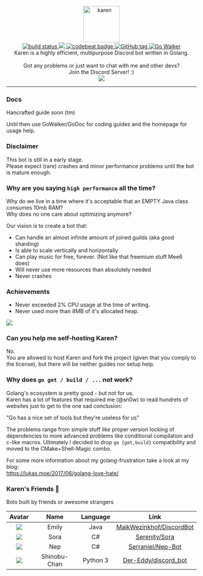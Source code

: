 <p align="center">
  <img alt="karen" width="96" src="http://i.imgur.com/VfgrwQz.jpg">
  <br>
  <a href="<https://travis-ci.org/SubliminalHQ/karen">
    <img alt="build status" src="https://travis-ci.org/SubliminalHQ/karen.svg?branch=master" />
  </a>
  <a href="https://www.codacy.com/app/lukas-breuer/karen?utm_source=github.com&amp;utm_medium=referral&amp;utm_content=sn0w/karen&amp;utm_campaign=Badge_Grade">
    <img src="https://api.codacy.com/project/badge/Grade/ec90cbf66f5c4ecbab15d5dfe73c0ddd"/>
  </a>
  <a href="https://codebeat.co/projects/github-com-sn0w-karen-master">
    <img alt="codebeat badge" src="https://codebeat.co/badges/2d89b948-da1b-40e4-8ecd-f3b7dc394591" />
  </a>
  <a href="#">
    <img src="https://img.shields.io/github/tag/sn0w/karen.svg?style=flat-square" alt="GitHub tag"/>
  </a>
  <a href="https://gowalker.org/github.com/sn0w/Karen">
    <img src="http://gowalker.org/api/v1/badge" alt="Go Walker" />
  </a>
  <br>
  Karen is a highly efficient, multipurpose Discord bot written in Golang.
  <br>
  <br>
  Got any problems or just want to chat with me and other devs?<br>
  Join the Discord Server! :)<br>
  <a href="https://discord.karen.vc">
    <img src="https://discordapp.com/api/guilds/180818466847064065/widget.png">
  </a>
</p>
<hr/>

### Docs
Hancrafted guide soon (tm)

Until then use GoWalker/GoDoc for coding guides and
the homepage for usage help.

### Disclaimer
This bot is still in a early stage.<br>
Please expect (rare) crashes and minor performance problems until the bot is mature enough.

### Why are you saying `high performance` all the time?
Why do we live in a time where it's acceptable that an EMPTY Java class consumes 10mb RAM?<br>
Why does no one care about optimizing anymore?

Our vision is to create a bot that:

 - Can handle an almost infinite amount of joined guilds (aka good sharding)
 - Is able to scale vertically and horizontally
 - Can play music for free, forever. (Not like that freemium stuff Mee6 does)
 - Will never use more resources than absolutely needed
 - Never crashes

### Achievements

- Never exceeded 2% CPU usage at the time of writing.
- Never used more than 8MB of it's allocated heap.

![](https://i.imgur.com/lGf08Yo.png)

### Can you help me self-hosting Karen?
No.<br>
You are allowed to host Karen and fork the project (given that you comply to the license),
but there will be neither guides nor setup help.<br>

### Why does `go get / build / ...` not work?
Golang's ecosystem is pretty good - but not for us.<br>
Karen has a lot of features that required me (@sn0w) to read hundrets of websites just to get to the one sad conclusion:

"Go has a nice set of tools but they're useless for us"

The problems range from simple stuff like proper version locking of dependencies to more advanced problems like conditional compilation and c-like macros.
Ultimately I decided to drop `go {get,build}` compatibility and moved to the CMake+Shell-Magic combo.

For some more information about my golang-frustration take a look at my blog:<br>
https://lukas.moe/2017/06/golang-love-hate/

### Karen's Friends :tada:

Bots built by friends or awesome strangers

|Avatar|Name|Language|Link|
|:-:|:-:|:-:|:-:|
|![](http://i.imgur.com/SrgZI3g.png)|Emily|Java|[MaikWezinkhof/DiscordBot](https://github.com/MaikWezinkhof/DiscordBot)
|![](https://cdn.discordapp.com/avatars/270931284489011202/b7b1f9820c4751ffa3d0e11c97bc2f38.png?size=64)|Sora|C#|[Serenity/Sora](http://git.argus.moe/serenity/SoraBot)
|![](https://cdn.discordapp.com/avatars/260867076774821899/2dda452db1e35f833a187df9dd4f1749.png?size=64)|Nep|C#|[Serraniel/Nep-Bot](https://github.com/Serraniel/Nep-Bot)
|![](http://i.imgur.com/Tb0FZoZ.png)|Shinobu-Chan|Python 3|[Der-Eddy/discord_bot](https://github.com/Der-Eddy/discord_bot)
